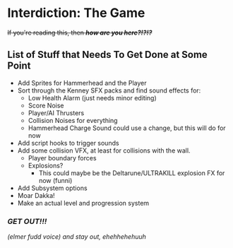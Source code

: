 # Interdiction: The Game
~~If you're reading this, then ***how are you here?!?!?***~~

## List of Stuff that Needs To Get Done at Some Point
* Add Sprites for Hammerhead and the Player
* Sort through the Kenney SFX packs and find sound effects for:
	* Low Health Alarm (just needs minor editing)
	* Score Noise
	* Player/AI Thrusters
	* Collision Noises for everything
	* Hammerhead Charge Sound could use a change, but this will do for now
* Add script hooks to trigger sounds
* Add some collision VFX, at least for collisions with the wall.
	* Player boundary forces
	* Explosions?
		* This could maybe be the Deltarune/ULTRAKILL explosion FX for now (funni)
* Add Subsystem options
* Moar Dakka!
* Make an actual level and progression system

### *GET OUT!!!*
*(elmer fudd voice) and stay out, ehehhehehuuh*

